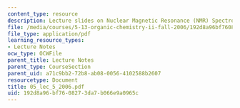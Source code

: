 ```yaml
---
content_type: resource
description: Lecture slides on Nuclear Magnetic Resonance (NMR) Spectroscopy.
file: /media/courses/5-13-organic-chemistry-ii-fall-2006/192d8a96bf7608273da7b066e9a0965c_05_lec_5_2006.pdf
file_type: application/pdf
learning_resource_types:
- Lecture Notes
ocw_type: OCWFile
parent_title: Lecture Notes
parent_type: CourseSection
parent_uid: a71c9bb2-72b8-ab08-0056-4102588b2607
resourcetype: Document
title: 05_lec_5_2006.pdf
uid: 192d8a96-bf76-0827-3da7-b066e9a0965c
---
```

